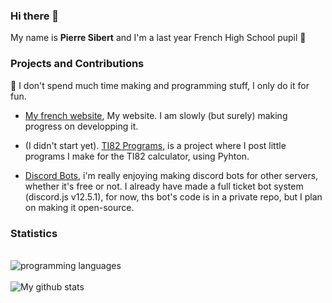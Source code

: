 ### Hi there 👋
My name is **Pierre Sibert** and I'm a last year French High School pupil 🏢

### Projects and Contributions
📍 I don't spend much time making and programming stuff, I only do it for fun.

  - [My french website](https://pierronus.com), My website. I am slowly (but surely) making progress on developping it.
  
  -  (I didn't start yet).
     [TI82 Programs](https://github.com/Pierronus/ti-calculator-programs), is a project where I post little programs I make for the TI82 calculator, using Pyhton.
     
  - [Discord Bots](https://github.com/Pierronus/discord-bots), i'm really enjoying making discord bots for other servers, whether it's free or not. I already have made a full  ticket bot system (discord.js v12.5.1), for now, ths bot's code is in a private repo, but I plan on making it open-source.
     
### Statistics
<br>![programming languages](https://github-readme-stats.vercel.app/api/top-langs/?username=pierronus&hide=stars&theme=dark&show_icons=true&layout=compact)
<br />
<br />
![My github stats](https://github-readme-stats.vercel.app/api?username=pierronus&theme=dark&show_icons=true)
